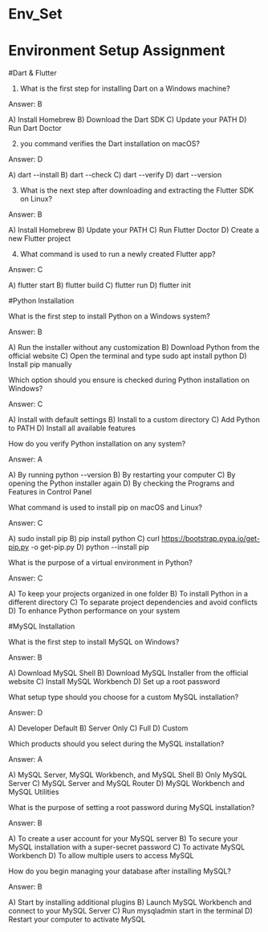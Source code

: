 # Env_Set

# Environment Setup Assignment

#Dart & Flutter

1. What is the first step for installing Dart on a Windows machine?

 Answer: B

A) Install Homebrew
B) Download the Dart SDK
C) Update your PATH
D) Run Dart Doctor


2. you command verifies the Dart installation on macOS?

Answer: D

A) dart --install
B) dart --check
C) dart --verify
D) dart --version


3. What is the next step after downloading and extracting the Flutter SDK on Linux?

Answer: B

A) Install Homebrew
B) Update your PATH
C) Run Flutter Doctor
D) Create a new Flutter project


4. What command is used to run a newly created Flutter app?

Answer: C

A) flutter start
B) flutter build
C) flutter run
D) flutter init


#Python Installation

What is the first step to install Python on a Windows system?

Answer: B

A) Run the installer without any customization
B) Download Python from the official website
C) Open the terminal and type sudo apt install python
D) Install pip manually

Which option should you ensure is checked during Python installation on Windows?

Answer: C

A) Install with default settings
B) Install to a custom directory
C) Add Python to PATH
D) Install all available features

How do you verify Python installation on any system?

Answer: A

A) By running python --version
B) By restarting your computer
C) By opening the Python installer again
D) By checking the Programs and Features in Control Panel

What command is used to install pip on macOS and Linux?

Answer: C

A) sudo install pip
B) pip install python
C) curl https://bootstrap.pypa.io/get-pip.py -o get-pip.py
D) python --install pip

What is the purpose of a virtual environment in Python?

Answer: C

A) To keep your projects organized in one folder
B) To install Python in a different directory
C) To separate project dependencies and avoid conflicts
D) To enhance Python performance on your system

#MySQL Installation

What is the first step to install MySQL on Windows?

Answer: B

A) Download MySQL Shell
B) Download MySQL Installer from the official website
C) Install MySQL Workbench
D) Set up a root password

What setup type should you choose for a custom MySQL installation?

Answer: D

A) Developer Default
B) Server Only
C) Full
D) Custom

Which products should you select during the MySQL installation?

Answer: A

A) MySQL Server, MySQL Workbench, and MySQL Shell
B) Only MySQL Server
C) MySQL Server and MySQL Router
D) MySQL Workbench and MySQL Utilities

What is the purpose of setting a root password during MySQL installation?

Answer: B

A) To create a user account for your MySQL server
B) To secure your MySQL installation with a super-secret password
C) To activate MySQL Workbench
D) To allow multiple users to access MySQL

How do you begin managing your database after installing MySQL?

Answer: B

A) Start by installing additional plugins
B) Launch MySQL Workbench and connect to your MySQL Server
C) Run mysqladmin start in the terminal
D) Restart your computer to activate MySQL
